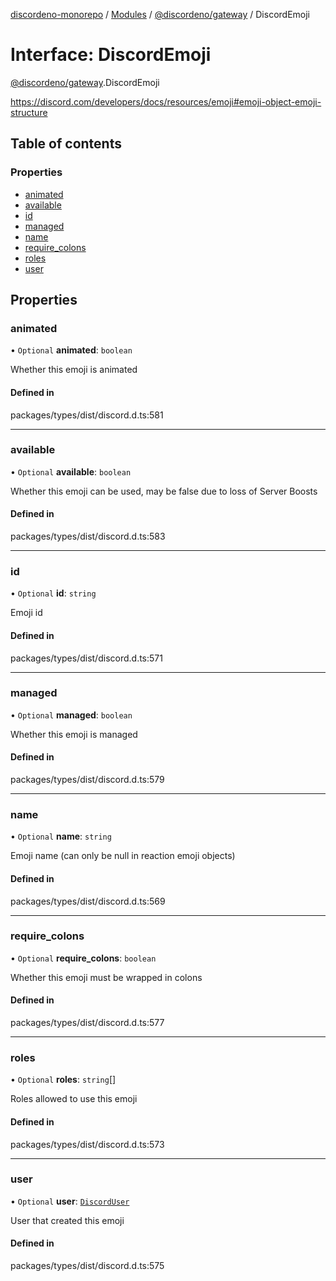 [discordeno-monorepo](../README.md) / [Modules](../modules.md) / [@discordeno/gateway](../modules/discordeno_gateway.md) / DiscordEmoji

# Interface: DiscordEmoji

[@discordeno/gateway](../modules/discordeno_gateway.md).DiscordEmoji

https://discord.com/developers/docs/resources/emoji#emoji-object-emoji-structure

## Table of contents

### Properties

- [animated](discordeno_gateway.DiscordEmoji.md#animated)
- [available](discordeno_gateway.DiscordEmoji.md#available)
- [id](discordeno_gateway.DiscordEmoji.md#id)
- [managed](discordeno_gateway.DiscordEmoji.md#managed)
- [name](discordeno_gateway.DiscordEmoji.md#name)
- [require_colons](discordeno_gateway.DiscordEmoji.md#require_colons)
- [roles](discordeno_gateway.DiscordEmoji.md#roles)
- [user](discordeno_gateway.DiscordEmoji.md#user)

## Properties

### animated

• `Optional` **animated**: `boolean`

Whether this emoji is animated

#### Defined in

packages/types/dist/discord.d.ts:581

---

### available

• `Optional` **available**: `boolean`

Whether this emoji can be used, may be false due to loss of Server Boosts

#### Defined in

packages/types/dist/discord.d.ts:583

---

### id

• `Optional` **id**: `string`

Emoji id

#### Defined in

packages/types/dist/discord.d.ts:571

---

### managed

• `Optional` **managed**: `boolean`

Whether this emoji is managed

#### Defined in

packages/types/dist/discord.d.ts:579

---

### name

• `Optional` **name**: `string`

Emoji name (can only be null in reaction emoji objects)

#### Defined in

packages/types/dist/discord.d.ts:569

---

### require_colons

• `Optional` **require_colons**: `boolean`

Whether this emoji must be wrapped in colons

#### Defined in

packages/types/dist/discord.d.ts:577

---

### roles

• `Optional` **roles**: `string`[]

Roles allowed to use this emoji

#### Defined in

packages/types/dist/discord.d.ts:573

---

### user

• `Optional` **user**: [`DiscordUser`](discordeno_gateway.DiscordUser.md)

User that created this emoji

#### Defined in

packages/types/dist/discord.d.ts:575
